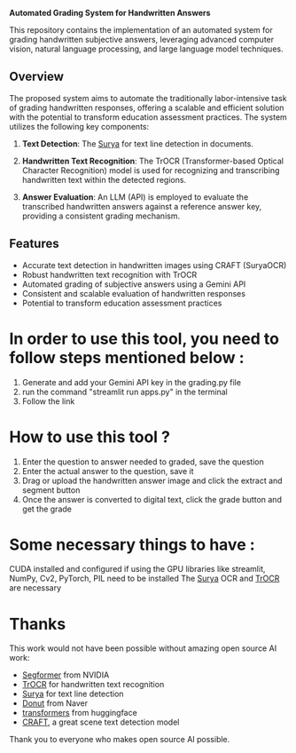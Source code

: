**Automated Grading System for Handwritten Answers**

This repository contains the implementation of an automated system for grading handwritten subjective answers, leveraging advanced computer vision, natural language processing, and large language model techniques.

## Overview

The proposed system aims to automate the traditionally labor-intensive task of grading handwritten responses, offering a scalable and efficient solution with the potential to transform education assessment practices. The system utilizes the following key components:

1. **Text Detection**: The [Surya](https://github.com/VikParuchuri/surya/tree/master) for text line detection in documents.

2. **Handwritten Text Recognition**: The TrOCR (Transformer-based Optical Character Recognition) model is used for recognizing and transcribing handwritten text within the detected regions.

3. **Answer Evaluation**: An LLM (API) is employed to evaluate the transcribed handwritten answers against a reference answer key, providing a consistent grading mechanism.

## Features

- Accurate text detection in handwritten images using CRAFT (SuryaOCR)
- Robust handwritten text recognition with TrOCR
- Automated grading of subjective answers using a Gemini API
- Consistent and scalable evaluation of handwritten responses
- Potential to transform education assessment practices

# In order to use this tool, you need to follow steps mentioned below : 
1. Generate and add your Gemini API key in the grading.py file
2. run the command "streamlit run apps.py" in the terminal
3. Follow the link 

# How to use this tool ?
1. Enter the question to answer needed to graded, save the question
2. Enter the actual answer to the question, save it
3. Drag or upload the handwritten answer image and click the extract and segment button
4. Once the answer is converted to digital text, click the grade button and get the grade

# Some necessary things to have :
CUDA installed and configured if using the GPU
libraries like streamlit, NumPy, Cv2, PyTorch, PIL need to be installed
The [Surya](https://github.com/VikParuchuri/surya/tree/master) OCR and [TrOCR](https://github.com/microsoft/unilm/tree/master/trocr) are necessary 

# Thanks

This work would not have been possible without amazing open source AI work:

- [Segformer](https://arxiv.org/pdf/2105.15203.pdf) from NVIDIA
- [TrOCR](https://github.com/microsoft/unilm/tree/master/trocr) for handwritten text recognition
- [Surya](https://github.com/VikParuchuri/surya/tree/master) for text line detection
- [Donut](https://github.com/clovaai/donut) from Naver
- [transformers](https://github.com/huggingface/transformers) from huggingface
- [CRAFT](https://github.com/clovaai/CRAFT-pytorch), a great scene text detection model

Thank you to everyone who makes open source AI possible.
